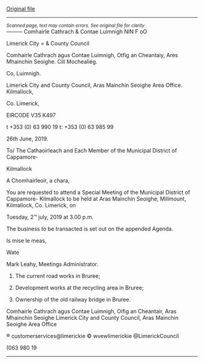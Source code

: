 [Original file](https://www.limerick.ie/sites/default/files/media/documents/2019-06/Agenda%20Special%20Meeting%20Capparmore%20Kilmallock%202nd%20July%202019.pdf)

---
*<small>Scanned page, text may contain errors. See original file for clarity</small>*  
_———_ Comhairle Cathrach
& Contae Luimnigh
NIN F oO

Limerick City
= & County Council

Comhairle Cathrach agus Contae Luimnigh,
Otfig an Cheantaiy, Ares Mhainchin Seoighe.
Cill Mochealiég.

Co, Luimnigh.

Limerick City and County Council,
Aras Mainchin Seoighe Area Office.
Kilmallock,

Co. Limerick,

EIRCODE V35 K497

t +353 (0) 63 990 19
t: +353 (0) 63 985 99

26th June, 2019.

To/ The Cathaoirleach and Each Member of the Municipal District of Cappamore-

Kilmallock

A Chomhairleoir, a chara,

You are requested to attend a Special Meeting of the Municipal District of Cappamore-
Kilmallock to be held at Aras Mainchin Seoighe, Millmount, Kilmallock, Co. Limerick, on

Tuesday, 2™ july, 2019 at 3.00 p.m.

The business to be transacted is set out on the appended Agenda.

Is mise le meas,

Wate

Mark Leahy,
Meetings Administrator.

1. The current road works in Bruree;
2. Development works at the recycling area in Bruree;

3. Ownership of the old railway bridge in Bruree.

Comhairle Cathrach agus Contae Luimnigh, Oifig an Cheantair, Aras Mhainchin Seoighe
Limerick City and County Council, Aras Mainchin Seoighe Area Office

® customerservices@limerickie
© wvewlimerickie
@LimerickCouncil

(063 980 19


---
